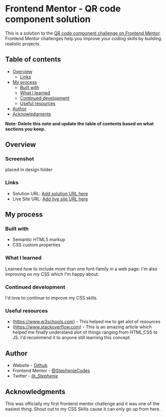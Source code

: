 # Frontend Mentor - QR code component solution

This is a solution to the [QR code component challenge on Frontend Mentor](https://www.frontendmentor.io/challenges/qr-code-component-iux_sIO_H). Frontend Mentor challenges help you improve your coding skills by building realistic projects. 

## Table of contents

- [Overview](#overview)
  - [Links](#links)
- [My process](#my-process)
  - [Built with](#built-with)
  - [What I learned](#what-i-learned)
  - [Continued development](#continued-development)
  - [Useful resources](#useful-resources)
- [Author](#author)
- [Acknowledgments](#acknowledgments)

**Note: Delete this note and update the table of contents based on what sections you keep.**

## Overview

### Screenshot
placed in design folder

### Links

- Solution URL: [Add solution URL here](https://your-solution-url.com)
- Live Site URL: [Add live site URL here](https://your-live-site-url.com)

## My process

### Built with

- Semantic HTML5 markup
- CSS custom properties



### What I learned

Learned how to include more than one font-family in a web page. I'm also improving on my CSS which I'm happy about.

### Continued development

I'd love to continue to improve my CSS skills.

### Useful resources

- (https://www.w3schools.com) - This helped me to get alot of resources
- (https://www.stackoverflow.com) - This is an amazing article which helped me finally understand alot of things ranging from HTML,CSS to JS. I'd recommend it to anyone still learning this concept.



## Author

- Website - [Github](https://www.github.com/stepheniecodes)
- Frontend Mentor - [@StephenieCodes](https://www.frontendmentor.io/profile/Stepheniecodes)
- Twitter - [@__Stephenie_](https://www.twitter.com/__stephenie_)


## Acknowledgments

This was officially my first frontend mentor challenge and it was one of the easiest thing. Shout out to my CSS Skills cause it can only go up from here.
